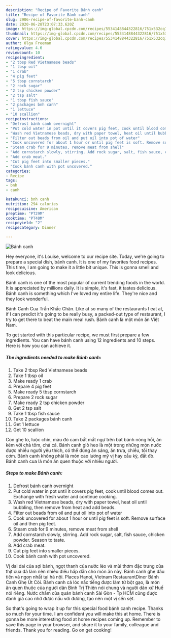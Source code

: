 ```yaml
---
description: "Recipe of Favorite Bánh canh"
title: "Recipe of Favorite Bánh canh"
slug: 2906-recipe-of-favorite-banh-canh
date: 2020-06-28T23:07:33.620Z
image: https://img-global.cpcdn.com/recipes/5534148844322816/751x532cq70/banh-canh-recipe-main-photo.jpg
thumbnail: https://img-global.cpcdn.com/recipes/5534148844322816/751x532cq70/banh-canh-recipe-main-photo.jpg
cover: https://img-global.cpcdn.com/recipes/5534148844322816/751x532cq70/banh-canh-recipe-main-photo.jpg
author: Olga Freeman
ratingvalue: 4.6
reviewcount: 10
recipeingredient:
- "2 tbsp Red Vietnamese beads"
- "1 tbsp oil"
- "1 crab"
- "4 pig feet"
- "5 tbsp cornstarch"
- "2 rock sugar"
- "2 tsp chicken powder"
- "2 tsp salt"
- "1 tbsp fish sauce"
- "2 packages bnh canh"
- "1 lettuce"
- "10 scallion"
recipeinstructions:
- "Defrost bánh canh overnight"
- "Put cold water in pot until it covers pig feet, cook until blood comes out. Exchange with fresh water and continue cooking."
- "Wash red Vietnamese beads, dry with paper towel, heat oil until bubbling, then remove from heat and add beads."
- "Filter out beads from oil and put oil into pot of water"
- "Cook uncovered for about 1 hour or until pig feet is soft. Remove surface oil and then pig feet."
- "Steam crab for 9 minutes, remove meat from shell"
- "Add cornstarch slowly, stirring. Add rock sugar, salt, fish sauce, chicken powder. Season to taste."
- "Add crab meat."
- "Cut pig feet into smaller pieces."
- "Cook bánh canh with pot uncovered."
categories:
- Recipe
tags:
- bnh
- canh

katakunci: bnh canh 
nutrition: 294 calories
recipecuisine: American
preptime: "PT29M"
cooktime: "PT40M"
recipeyield: "2"
recipecategory: Dinner

---
```



![Bánh canh](https://img-global.cpcdn.com/recipes/5534148844322816/751x532cq70/banh-canh-recipe-main-photo.jpg)

Hey everyone, it's Louise, welcome to our recipe site. Today, we're going to prepare a special dish, bánh canh. It is one of my favorites food recipes. This time, I am going to make it a little bit unique. This is gonna smell and look delicious.

Bánh canh is one of the most popular of current trending foods in the world. It is appreciated by millions daily. It is simple, it's fast, it tastes delicious. Bánh canh is something which I've loved my entire life. They're nice and they look wonderful.

Bánh Canh Cua Trần Khắc Chân. Like at so many of the restaurants I eat at, if I can predict it&#39;s going to be really busy, a packed-out type of restaurant, I try to get there to beat the main meal rush. Bánh canh là một món ăn Việt Nam.


To get started with this particular recipe, we must first prepare a few ingredients. You can have bánh canh using 12 ingredients and 10 steps. Here is how you can achieve it.

<!--inarticleads1-->

##### The ingredients needed to make Bánh canh:

1. Take 2 tbsp Red Vietnamese beads
1. Take 1 tbsp oil
1. Make ready 1 crab
1. Prepare 4 pig feet
1. Make ready 5 tbsp cornstarch
1. Prepare 2 rock sugar
1. Make ready 2 tsp chicken powder
1. Get 2 tsp salt
1. Take 1 tbsp fish sauce
1. Take 2 packages bánh canh
1. Get 1 lettuce
1. Get 10 scallion


Con ghẹ to, luộc chín, màu đỏ cam bắt mắt ngự trên bát bánh nóng hổi, ăn kèm với chả tôm, chả cá. Bánh canh giò heo là một trong những món nước được nhiều người yêu thích, có thể dùng ăn sáng, ăn trưa, chiều, tối thay cơm. Bánh canh không phải là món cao lương mỹ vị hay cầu kỳ, đắt đỏ. Bánh canh cua là món ăn quen thuộc với nhiều người. 

<!--inarticleads2-->

##### Steps to make Bánh canh:

1. Defrost bánh canh overnight
1. Put cold water in pot until it covers pig feet, cook until blood comes out. Exchange with fresh water and continue cooking.
1. Wash red Vietnamese beads, dry with paper towel, heat oil until bubbling, then remove from heat and add beads.
1. Filter out beads from oil and put oil into pot of water
1. Cook uncovered for about 1 hour or until pig feet is soft. Remove surface oil and then pig feet.
1. Steam crab for 9 minutes, remove meat from shell
1. Add cornstarch slowly, stirring. Add rock sugar, salt, fish sauce, chicken powder. Season to taste.
1. Add crab meat.
1. Cut pig feet into smaller pieces.
1. Cook bánh canh with pot uncovered.


Vị dai dai của sợi bánh, ngọt thanh của nước lèo và mùi thơm đặc trưng của thịt cua đã làm nên nhiều điều hấp dẫn cho món ăn này. Bánh canh ghẹ đầu tiên và ngon nhất tại hà nội. Places Hanoi, Vietnam RestaurantDiner Bánh Canh Ghẹ Út Còi. Bánh canh cá lóc nấc tiếng được làm từ bột gạo, là món ăn quen thuộc của người dân Bình Trị Thiên nói chung và người dân xứ Huế nói riêng. Nước chấm của quán bánh canh Sài Gòn - Tp HCM cũng được đánh giá cao nhờ được nấu với đường, tạo nên một vị sền sệt. 

So that's going to wrap it up for this special food bánh canh recipe. Thanks so much for your time. I am confident you will make this at home. There is gonna be more interesting food at home recipes coming up. Remember to save this page in your browser, and share it to your family, colleague and friends. Thank you for reading. Go on get cooking!
